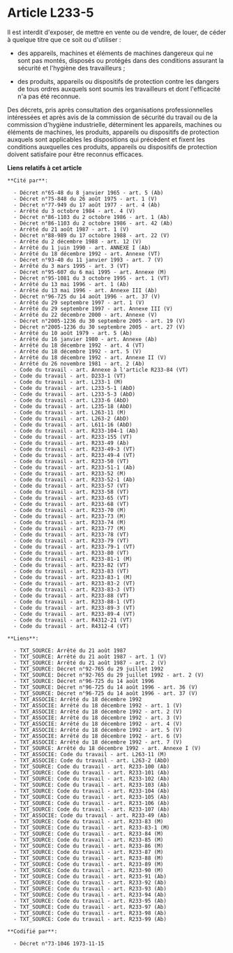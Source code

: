 # Article L233-5

Il est interdit d'exposer, de mettre en vente ou de vendre, de louer, de céder à quelque titre que ce soit ou d'utiliser :

- des appareils, machines et éléments de machines dangereux qui ne sont pas montés, disposés ou protégés dans des conditions
assurant la sécurité et l'hygiène des travailleurs ;

- des produits, appareils ou dispositifs de protection contre les dangers de tous ordres auxquels sont soumis les
travailleurs et dont l'efficacité n'a pas été reconnue.

Des décrets, pris après consultation des organisations professionnelles intéressées et après avis de la commission de
sécurité du travail ou de la commission d'hygiène industrielle, déterminent les appareils, machines ou éléments de machines,
les produits, appareils ou dispositifs de protection auxquels sont applicables les dispositions qui précèdent et fixent les
conditions auxquelles ces produits, appareils ou dispositifs de protection doivent satisfaire pour être reconnus efficaces.

**Liens relatifs à cet article**

	**Cité par**:

	  - Décret n°65-48 du 8 janvier 1965 - art. 5 (Ab)
	  - Décret n°75-848 du 26 août 1975 - art. 1 (V)
	  - Décret n°77-949 du 17 août 1977 - art. 4 (Ab)
	  - Arrêté du 3 octobre 1984 - art. 4 (V)
	  - Décret n°86-1103 du 2 octobre 1986 - art. 1 (Ab)
	  - Décret n°86-1103 du 2 octobre 1986 - art. 42 (Ab)
	  - Arrêté du 21 août 1987 - art. 1 (V)
	  - Décret n°88-989 du 17 octobre 1988 - art. 22 (V)
	  - Arrêté du 2 décembre 1988 - art. 12 (V)
	  - Arrêté du 1 juin 1990 - art. ANNEXE I (Ab)
	  - Arrêté du 18 décembre 1992 - art. Annexe (VT)
	  - Décret n°93-40 du 11 janvier 1993 - art. 7 (V)
	  - Arrêté du 3 mars 1995 - art. 3 (VT)
	  - Décret n°95-607 du 6 mai 1995 - art. Annexe (M)
	  - Décret n°95-1081 du 3 octobre 1995 - art. 1 (VT)
	  - Arrêté du 13 mai 1996 - art. 1 (Ab)
	  - Arrêté du 13 mai 1996 - art. Annexe III (Ab)
	  - Décret n°96-725 du 14 août 1996 - art. 37 (V)
	  - Arrêté du 29 septembre 1997 - art. 1 (V)
	  - Arrêté du 29 septembre 1997 - art. Annexe III (V)
	  - Arrêté du 22 décembre 2000 - art. Annexe (V)
	  - Décret n°2005-1236 du 30 septembre 2005 - art. 19 (V)
	  - Décret n°2005-1236 du 30 septembre 2005 - art. 27 (V)
	  - Arrêté du 10 août 1979 - art. 5 (Ab)
	  - Arrêté du 16 janvier 1980 - art. Annexe (Ab)
	  - Arrêté du 18 décembre 1992 - art. 4 (VT)
	  - Arrêté du 18 décembre 1992 - art. 5 (V)
	  - Arrêté du 18 décembre 1992 - art. Annexe II (V)
	  - Arrêté du 26 novembre 1981 - art. 2 (Ab)
	  - Code du travail - art. Annexe à l'article R233-84 (VT)
	  - Code du travail - art. D233-1 (VT)
	  - Code du travail - art. L233-1 (M)
	  - Code du travail - art. L233-5-1 (AbD)
	  - Code du travail - art. L233-5-3 (AbD)
	  - Code du travail - art. L233-6 (AbD)
	  - Code du travail - art. L235-18 (AbD)
	  - Code du travail - art. L263-11 (M)
	  - Code du travail - art. L263-2 (AbD)
	  - Code du travail - art. L611-16 (AbD)
	  - Code du travail - art. R233-104-1 (Ab)
	  - Code du travail - art. R233-155 (VT)
	  - Code du travail - art. R233-49 (Ab)
	  - Code du travail - art. R233-49-3 (VT)
	  - Code du travail - art. R233-49-4 (VT)
	  - Code du travail - art. R233-50 (VT)
	  - Code du travail - art. R233-51-1 (Ab)
	  - Code du travail - art. R233-52 (M)
	  - Code du travail - art. R233-52-1 (Ab)
	  - Code du travail - art. R233-57 (VT)
	  - Code du travail - art. R233-58 (VT)
	  - Code du travail - art. R233-65 (VT)
	  - Code du travail - art. R233-68 (VT)
	  - Code du travail - art. R233-70 (M)
	  - Code du travail - art. R233-73 (M)
	  - Code du travail - art. R233-74 (M)
	  - Code du travail - art. R233-77 (M)
	  - Code du travail - art. R233-78 (VT)
	  - Code du travail - art. R233-79 (VT)
	  - Code du travail - art. R233-79-1 (VT)
	  - Code du travail - art. R233-80 (VT)
	  - Code du travail - art. R233-81-1 (M)
	  - Code du travail - art. R233-82 (VT)
	  - Code du travail - art. R233-83 (VT)
	  - Code du travail - art. R233-83-1 (M)
	  - Code du travail - art. R233-83-2 (VT)
	  - Code du travail - art. R233-83-3 (VT)
	  - Code du travail - art. R233-88 (VT)
	  - Code du travail - art. R233-88-1 (VT)
	  - Code du travail - art. R233-89-3 (VT)
	  - Code du travail - art. R233-89-4 (VT)
	  - Code du travail - art. R4312-21 (VT)
	  - Code du travail - art. R4312-4 (VT)

	**Liens**:

	  - TXT_SOURCE: Arrêté du 21 août 1987
	  - TXT_SOURCE: Arrêté du 21 août 1987 - art. 1 (V)
	  - TXT_SOURCE: Arrêté du 21 août 1987 - art. 2 (V)
	  - TXT_SOURCE: Décret n°92-765 du 29 juillet 1992
	  - TXT_SOURCE: Décret n°92-765 du 29 juillet 1992 - art. 2 (V)
	  - TXT_SOURCE: Décret n°96-725 du 14 août 1996
	  - TXT_SOURCE: Décret n°96-725 du 14 août 1996 - art. 36 (V)
	  - TXT_SOURCE: Décret n°96-725 du 14 août 1996 - art. 37 (V)
	  - TXT_ASSOCIE: Arrêté du 18 décembre 1992
	  - TXT_ASSOCIE: Arrêté du 18 décembre 1992 - art. 1 (V)
	  - TXT_ASSOCIE: Arrêté du 18 décembre 1992 - art. 2 (V)
	  - TXT_ASSOCIE: Arrêté du 18 décembre 1992 - art. 3 (V)
	  - TXT_ASSOCIE: Arrêté du 18 décembre 1992 - art. 4 (V)
	  - TXT_ASSOCIE: Arrêté du 18 décembre 1992 - art. 5 (V)
	  - TXT_ASSOCIE: Arrêté du 18 décembre 1992 - art. 6 (V)
	  - TXT_ASSOCIE: Arrêté du 18 décembre 1992 - art. 7 (V)
	  - TXT_SOURCE: Arrêté du 18 décembre 1992 - art. Annexe I (V)
	  - TXT_ASSOCIE: Code du travail - art. L263-11 (M)
	  - TXT_ASSOCIE: Code du travail - art. L263-2 (AbD)
	  - TXT_SOURCE: Code du travail - art. R233-100 (Ab)
	  - TXT_SOURCE: Code du travail - art. R233-101 (Ab)
	  - TXT_SOURCE: Code du travail - art. R233-102 (Ab)
	  - TXT_SOURCE: Code du travail - art. R233-103 (Ab)
	  - TXT_SOURCE: Code du travail - art. R233-104 (Ab)
	  - TXT_SOURCE: Code du travail - art. R233-105 (Ab)
	  - TXT_SOURCE: Code du travail - art. R233-106 (Ab)
	  - TXT_SOURCE: Code du travail - art. R233-107 (Ab)
	  - TXT_ASSOCIE: Code du travail - art. R233-49 (Ab)
	  - TXT_SOURCE: Code du travail - art. R233-83 (M)
	  - TXT_SOURCE: Code du travail - art. R233-83-1 (M)
	  - TXT_SOURCE: Code du travail - art. R233-84 (M)
	  - TXT_SOURCE: Code du travail - art. R233-85 (M)
	  - TXT_SOURCE: Code du travail - art. R233-86 (M)
	  - TXT_SOURCE: Code du travail - art. R233-87 (M)
	  - TXT_SOURCE: Code du travail - art. R233-88 (M)
	  - TXT_SOURCE: Code du travail - art. R233-89 (M)
	  - TXT_SOURCE: Code du travail - art. R233-90 (M)
	  - TXT_SOURCE: Code du travail - art. R233-91 (Ab)
	  - TXT_SOURCE: Code du travail - art. R233-92 (Ab)
	  - TXT_SOURCE: Code du travail - art. R233-93 (Ab)
	  - TXT_SOURCE: Code du travail - art. R233-94 (Ab)
	  - TXT_SOURCE: Code du travail - art. R233-95 (Ab)
	  - TXT_SOURCE: Code du travail - art. R233-97 (Ab)
	  - TXT_SOURCE: Code du travail - art. R233-98 (Ab)
	  - TXT_SOURCE: Code du travail - art. R233-99 (Ab)

	**Codifié par**:

	  - Décret n°73-1046 1973-11-15
